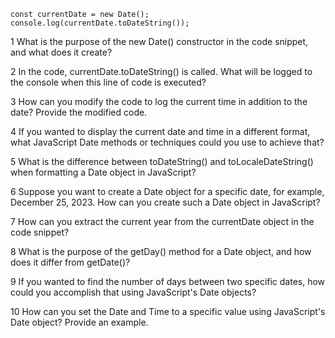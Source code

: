 ```
const currentDate = new Date();
console.log(currentDate.toDateString());
```

1 What is the purpose of the new Date() constructor in the code snippet, and what does it create?

2 In the code, currentDate.toDateString() is called. What will be logged to the console when this line of code is executed?

3 How can you modify the code to log the current time in addition to the date? Provide the modified code.

4 If you wanted to display the current date and time in a different format, what JavaScript Date methods or techniques could you use to achieve that?

5 What is the difference between toDateString() and toLocaleDateString() when formatting a Date object in JavaScript?

6 Suppose you want to create a Date object for a specific date, for example, December 25, 2023. How can you create such a Date object in JavaScript?

7 How can you extract the current year from the currentDate object in the code snippet?

8 What is the purpose of the getDay() method for a Date object, and how does it differ from getDate()?

9 If you wanted to find the number of days between two specific dates, how could you accomplish that using JavaScript's Date objects?

10 How can you set the Date and Time to a specific value using JavaScript's Date object? Provide an example.
